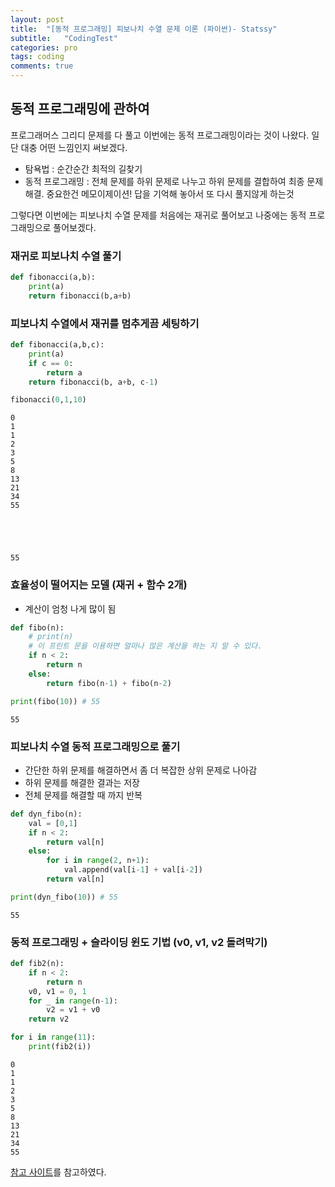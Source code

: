 ```yaml
---
layout: post
title:  "[동적 프로그래밍] 피보나치 수열 문제 이론 (파이썬)- Statssy"
subtitle:   "CodingTest"
categories: pro
tags: coding
comments: true
---
```


## 동적 프로그래밍에 관하여
프로그래머스 그리디 문제를 다 풀고 이번에는 동적 프로그래밍이라는 것이 나왔다. 일단 대충 어떤 느낌인지 써보겠다.  
  
- 탐욕법 : 순간순간 최적의 길찾기
- 동적 프로그래밍 : 전체 문제를 하위 문제로 나누고 하위 문제를 결합하여 최종 문제 해결. 중요한건 메모이제이션! 답을 기억해 놓아서 또 다시 풀지않게 하는것
  
그렇다면 이번에는 피보나치 수열 문제를 처음에는 재귀로 풀어보고 나중에는 동적 프로그래밍으로 풀어보겠다.

### 재귀로 피보나치 수열 풀기


```python
def fibonacci(a,b):
    print(a)
    return fibonacci(b,a+b)
```

### 피보나치 수열에서 재귀를 멈추게끔 세팅하기


```python
def fibonacci(a,b,c):
    print(a)
    if c == 0:
        return a
    return fibonacci(b, a+b, c-1)
```


```python
fibonacci(0,1,10)
```

    0
    1
    1
    2
    3
    5
    8
    13
    21
    34
    55





    55



### 효율성이 떨어지는 모델 (재귀 + 함수 2개)
- 계산이 엄청 나게 많이 됨


```python
def fibo(n):
    # print(n)
    # 이 프린트 문을 이용하면 얼마나 많은 계산을 하는 지 알 수 있다.
    if n < 2:
        return n
    else:
        return fibo(n-1) + fibo(n-2)

print(fibo(10)) # 55
```

    55


### 피보나치 수열 동적 프로그래밍으로 풀기
- 간단한 하위 문제를 해결하면서 좀 더 복잡한 상위 문제로 나아감
- 하위 문제를 해결한 결과는 저장
- 전체 문제를 해결할 때 까지 반복


```python
def dyn_fibo(n):
    val = [0,1]
    if n < 2:
        return val[n]
    else:
        for i in range(2, n+1):
            val.append(val[i-1] + val[i-2])
        return val[n]

print(dyn_fibo(10)) # 55
```

    55


### 동적 프로그래밍 + 슬라이딩 윈도 기법 (v0, v1, v2 돌려막기)


```python
def fib2(n):
    if n < 2:
        return n
    v0, v1 = 0, 1
    for _ in range(n-1):
        v2 = v1 + v0
    return v2

for i in range(11):
    print(fib2(i))
```

    0
    1
    1
    2
    3
    5
    8
    13
    21
    34
    55

[참고 사이트](https://comdoc.tistory.com/entry/33-%ED%94%BC%EB%B3%B4%EB%82%98%EC%B9%98-%EC%88%98%EC%97%B4%EA%B3%BC-%EB%8F%99%EC%A0%81-%ED%94%84%EB%A1%9C%EA%B7%B8%EB%9E%98%EB%B0%8D)를 참고하였다.
  


